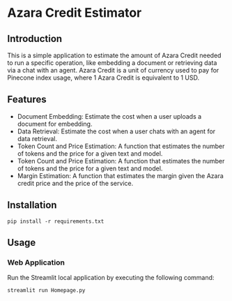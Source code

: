 Azara Credit Estimator
======================

Introduction
------------

This is a simple application to estimate the amount of Azara Credit needed to run a specific operation, like embedding a document or retrieving data via a chat with an agent. Azara Credit is a unit of currency used to pay for Pinecone index usage, where 1 Azara Credit is equivalent to 1 USD.

Features
--------

-   Document Embedding: Estimate the cost when a user uploads a document for embedding.
-   Data Retrieval: Estimate the cost when a user chats with an agent for data retrieval.
-   Token Count and Price Estimation: A function that estimates the number of tokens and the price for a given text and model.
-  Token Count and Price Estimation: A function that estimates the number of tokens and the price for a given text and model.
- Margin Estimation: A function that estimates the margin given the Azara credit price and the price of the service.


Installation
-----------------------------

`pip install -r requirements.txt`

Usage
-----

### Web Application

Run the Streamlit local application by executing the following command:

```streamlit run Homepage.py```


